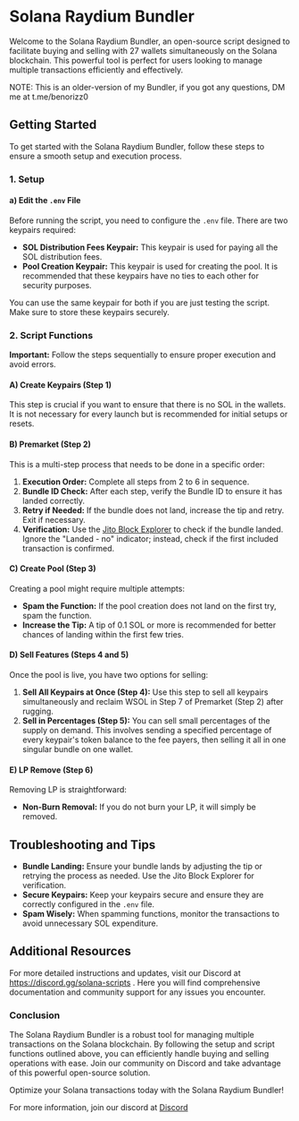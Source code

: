 # Solana Raydium Bundler

Welcome to the Solana Raydium Bundler, an open-source script designed to facilitate buying and selling with 27 wallets simultaneously on the Solana blockchain. This powerful tool is perfect for users looking to manage multiple transactions efficiently and effectively.

NOTE: This is an older-version of my Bundler, if you got any questions, DM me at t.me/benorizz0

## Getting Started

To get started with the Solana Raydium Bundler, follow these steps to ensure a smooth setup and execution process.

### 1. Setup

#### a) Edit the `.env` File
Before running the script, you need to configure the `.env` file. There are two keypairs required:

- **SOL Distribution Fees Keypair:** This keypair is used for paying all the SOL distribution fees.
- **Pool Creation Keypair:** This keypair is used for creating the pool. It is recommended that these keypairs have no ties to each other for security purposes.

You can use the same keypair for both if you are just testing the script. Make sure to store these keypairs securely.

### 2. Script Functions

**Important:** Follow the steps sequentially to ensure proper execution and avoid errors.

#### A) Create Keypairs (Step 1)
This step is crucial if you want to ensure that there is no SOL in the wallets. It is not necessary for every launch but is recommended for initial setups or resets.

#### B) Premarket (Step 2)
This is a multi-step process that needs to be done in a specific order:

1. **Execution Order:** Complete all steps from 2 to 6 in sequence.
2. **Bundle ID Check:** After each step, verify the Bundle ID to ensure it has landed correctly.
3. **Retry if Needed:** If the bundle does not land, increase the tip and retry. Exit if necessary.
4. **Verification:** Use the [Jito Block Explorer](https://explorer.jito.wtf/) to check if the bundle landed. Ignore the "Landed - no" indicator; instead, check if the first included transaction is confirmed.

#### C) Create Pool (Step 3)
Creating a pool might require multiple attempts:

- **Spam the Function:** If the pool creation does not land on the first try, spam the function.
- **Increase the Tip:** A tip of 0.1 SOL or more is recommended for better chances of landing within the first few tries.

#### D) Sell Features (Steps 4 and 5)
Once the pool is live, you have two options for selling:

1. **Sell All Keypairs at Once (Step 4):** Use this step to sell all keypairs simultaneously and reclaim WSOL in Step 7 of Premarket (Step 2) after rugging.
2. **Sell in Percentages (Step 5):** You can sell small percentages of the supply on demand. This involves sending a specified percentage of every keypair's token balance to the fee payers, then selling it all in one singular bundle on one wallet.

#### E) LP Remove (Step 6)
Removing LP is straightforward:

- **Non-Burn Removal:** If you do not burn your LP, it will simply be removed.

## Troubleshooting and Tips

- **Bundle Landing:** Ensure your bundle lands by adjusting the tip or retrying the process as needed. Use the Jito Block Explorer for verification.
- **Secure Keypairs:** Keep your keypairs secure and ensure they are correctly configured in the `.env` file.
- **Spam Wisely:** When spamming functions, monitor the transactions to avoid unnecessary SOL expenditure.

## Additional Resources

For more detailed instructions and updates, visit our Discord at https://discord.gg/solana-scripts . Here you will find comprehensive documentation and community support for any issues you encounter.

### Conclusion

The Solana Raydium Bundler is a robust tool for managing multiple transactions on the Solana blockchain. By following the setup and script functions outlined above, you can efficiently handle buying and selling operations with ease. Join our community on Discord and take advantage of this powerful open-source solution.

Optimize your Solana transactions today with the Solana Raydium Bundler!

For more information, join our discord at [Discord](https://discord.gg/solana-scripts)
